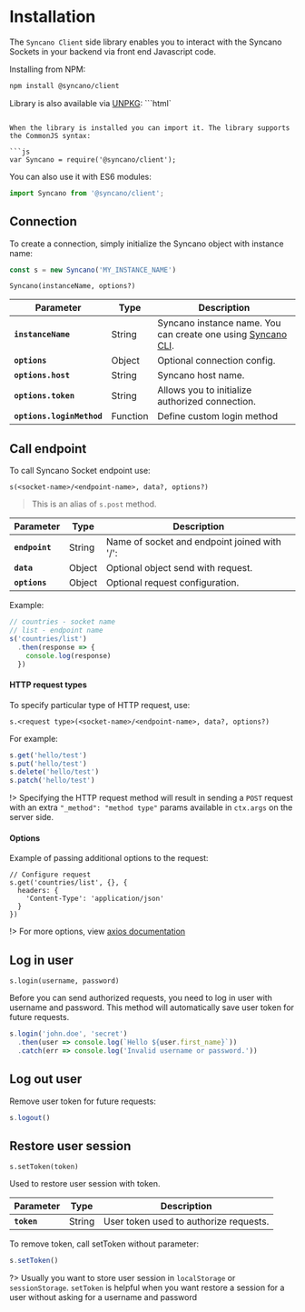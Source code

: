 # Installation

The `Syncano Client` side library enables you to interact with the Syncano Sockets in your backend via front end Javascript code.

Installing from NPM:

```sh
npm install @syncano/client
```

Library is also available via [UNPKG](https://unpkg.com/#/):
```html`
<script src="https://unpkg.com/@syncano/client@latest/dist/index.js"></script>
```

When the library is installed you can import it. The library supports the CommonJS syntax:

```js
var Syncano = require('@syncano/client');
```

You can also use it with ES6 modules:

```js
import Syncano from '@syncano/client';
```

## Connection

To create a connection, simply initialize the Syncano object with instance name:

```js
const s = new Syncano('MY_INSTANCE_NAME')
```

`Syncano(instanceName, options?)`

| Parameter | Type | Description |
|-----------|------|-------------|
| **`instanceName`** | String | Syncano instance name. You can create one using [Syncano CLI](https://github.com/Syncano/syncano-node/tree/master/packages/cli). |
| **`options`** | Object | Optional connection config. |
| **`options.host`** | String | Syncano host name. |
| **`options.token`** | String | Allows you to initialize authorized connection. |
| **`options.loginMethod`** |  Function | Define custom login method |

## Call endpoint

To call Syncano Socket endpoint use:

`s(<socket-name>/<endpoint-name>, data?, options?)`
> This is an alias of `s.post` method.

| Parameter | Type | Description |
|-----------|------|-------------|
| **`endpoint`** | String | Name of socket and endpoint joined with '/':  |
| **`data`** | Object | Optional object send with request. |
| **`options`** | Object | Optional request configuration. |

Example:
```javascript
// countries - socket name
// list - endpoint name
s('countries/list')
  .then(response => {
    console.log(response)
  })
```

#### HTTP request types
To specify particular type of HTTP request, use:

`s.<request type>(<socket-name>/<endpoint-name>, data?, options?)`

For example:
```javascript
s.get('hello/test')
s.put('hello/test')
s.delete('hello/test')
s.patch('hello/test')
```

!> Specifying the HTTP request method will result in sending a `POST` request
with an extra `"_method": "method type"` params available in `ctx.args`
on the server side.

#### Options

Example of passing additional options to the request:

```javacript
// Configure request
s.get('countries/list', {}, {
  headers: {
    'Content-Type': 'application/json'
  }
})
```

!> For more options, view [axios documentation](https://www.npmjs.com/package/axios)

## Log in user

`s.login(username, password)`

Before you can send authorized requests, you need to log in user with username and password. This method will automatically save user token for future requests.

```js
s.login('john.doe', 'secret')
  .then(user => console.log(`Hello ${user.first_name}`))
  .catch(err => console.log('Invalid username or password.'))
```

## Log out user

Remove user token for future requests:
```js
s.logout()
```

## Restore user session
`s.setToken(token)`

Used to restore user session with token.

| Parameter | Type | Description |
|-----------|------|-------------|
| **`token`** | String | User token used to authorize requests.  |

To remove token, call setToken without parameter:

```js
s.setToken()
```

?> Usually you want to store user session in `localStorage` or `sessionStorage`. `setToken` is helpful when you want restore a session for a user without asking for a username and password
